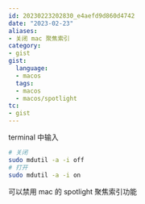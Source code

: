```yaml
---
id: 20230223202830_e4aefd9d860d4742
date: "2023-02-23"
aliases:
- 关闭 mac 聚焦索引
category:
- gist
gist:
  language:
  - macos
  tags:
  - macos
  - macos/spotlight
tc:
- gist
---
```


terminal 中输入

```sh
# 关闭
sudo mdutil -a -i off
# 打开
sudo mdutil -a -i on
```

可以禁用 mac 的 spotlight 聚焦索引功能